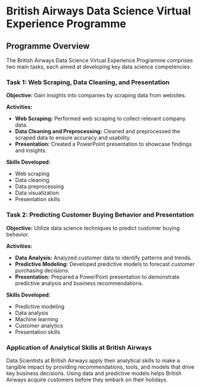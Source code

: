 # British Airways Data Science Virtual Experience Programme

## Programme Overview

The British Airways Data Science Virtual Experience Programme comprises two main tasks, each aimed at developing key data science competencies:

### Task 1: Web Scraping, Data Cleaning, and Presentation
**Objective:** Gain insights into companies by scraping data from websites.

**Activities:**
- **Web Scraping:** Performed web scraping to collect relevant company data.
- **Data Cleaning and Preprocessing:** Cleaned and preprocessed the scraped data to ensure accuracy and usability.
- **Presentation:** Created a PowerPoint presentation to showcase findings and insights.

**Skills Developed:**
- Web scraping
- Data cleaning
- Data preprocessing
- Data visualization
- Presentation skills

### Task 2: Predicting Customer Buying Behavior and Presentation
**Objective:** Utilize data science techniques to predict customer buying behavior.

**Activities:**
- **Data Analysis:** Analyzed customer data to identify patterns and trends.
- **Predictive Modeling:** Developed predictive models to forecast customer purchasing decisions.
- **Presentation:** Prepared a PowerPoint presentation to demonstrate predictive analysis and business recommendations.

**Skills Developed:**
- Predictive modeling
- Data analysis
- Machine learning
- Customer analytics
- Presentation skills

### Application of Analytical Skills at British Airways
Data Scientists at British Airways apply their analytical skills to make a tangible impact by providing recommendations, tools, and models that drive key business decisions. Using data and predictive models helps British Airways acquire customers before they embark on their holidays.


